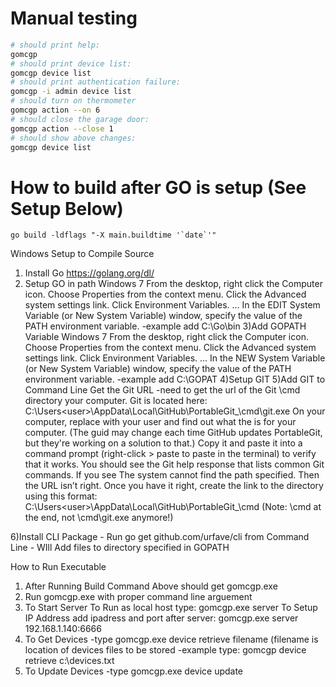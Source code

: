 # Manual testing

```bash
# should print help:
gomcgp
# should print device list:
gomcgp device list
# should print authentication failure:
gomcgp -i admin device list
# should turn on thermometer
gomcgp action --on 6
# should close the garage door:
gomcgp action --close 1
# should show above changes:
gomcgp device list

```

# How to build after GO is setup (See Setup Below)

```bash\windows
go build -ldflags "-X main.buildtime '`date`'"
```
Windows Setup to Compile Source

1) Install Go https://golang.org/dl/
2) Setup GO in path
	Windows 7
		From the desktop, right click the Computer icon.
		Choose Properties from the context menu.
		Click the Advanced system settings link.
		Click Environment Variables. ...
		In the EDIT System Variable (or New System Variable) window, specify the value of the PATH environment variable.
			-example add C:\Go\bin
3)Add GOPATH Variable
	Windows 7
		From the desktop, right click the Computer icon.
		Choose Properties from the context menu.
		Click the Advanced system settings link.
		Click Environment Variables. ...
		In the NEW System Variable (or New System Variable) window, specify the value of the PATH environment variable.
			-example add C:\GOPAT
4)Setup GIT
5)Add GIT to Command Line
	Get the Git URL
		-need to get the url of the Git \cmd directory your computer. Git is located here:
			C:\Users\<user>\AppData\Local\GitHub\PortableGit_<guid>\cmd\git.exe
			On your computer, replace <user> with your user and find out what the <guid> is for your computer. (The guid may change each time GitHub updates PortableGit, but they're working on a solution to that.)
	Copy it and paste it into a command prompt (right-click > paste to paste in the terminal) to verify that it works. You should see the Git help response that lists common Git commands. 
	If you see The system cannot find the path specified. Then the URL isn’t right. Once you have it right, create the link to the directory using this format: C:\Users\<user>\AppData\Local\GitHub\PortableGit_<guid>\cmd
	(Note: \cmd at the end, not \cmd\git.exe anymore!)
	
6)Install CLI Package 
	- Run go get github.com/urfave/cli from Command Line
	- WIll Add files to directory specified in GOPATH

How to Run Executable

1) After Running Build Command Above should get gomcgp.exe
2) Run gomcgp.exe with proper command line arguement 
3) To Start Server
	To Run as local host type: gomcgp.exe server 
	To Setup IP Address add ipadress and port after server: gomcgp.exe server 192.168.1.140:6666
4) To Get Devices
	-type gomcgp.exe device retrieve filename (filename is location of devices files to be stored
		-example type: gomcgp device retrieve c:\devices.txt
5) To Update Devices
		-type gomcgp.exe device update
